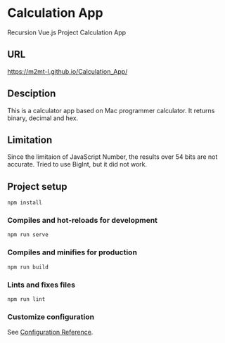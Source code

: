 # Calculation App
Recursion Vue.js Project Calculation App

## URL
https://m2mt-l.github.io/Calculation_App/

## Desciption
This is a calculator app based on Mac programmer calculator. It returns binary, decimal and hex.

## Limitation
Since the limitaion of JavaScript Number, the results over 54 bits are not accurate. Tried to use BigInt, but it did not work.

## Project setup
```
npm install
```

### Compiles and hot-reloads for development
```
npm run serve
```

### Compiles and minifies for production
```
npm run build
```

### Lints and fixes files
```
npm run lint
```

### Customize configuration
See [Configuration Reference](https://cli.vuejs.org/config/).
